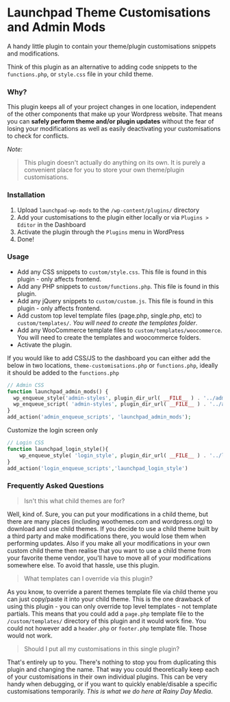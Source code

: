 # Launchpad Theme Customisations and Admin Mods

A handy little plugin to contain your theme/plugin customisations snippets and modifications.

Think of this plugin as an alternative to adding code snippets to the `functions.php`, or `style.css` file in your child theme. 

### Why? 

This plugin keeps all of your project changes in one location, independent of the other components that make up your Wordpress website. That means you can **safely perform theme and/or plugin updates** without the fear of losing your modifications as well as easily deactivating your customisations to check for conflicts.

*Note:* 
> This plugin doesn't actually do anything on its own. It is purely a convenient place for you to store your own theme/plugin customisations.

### Installation

1. Upload `launchpad-wp-mods` to the `/wp-content/plugins/` directory
2. Add your customisations to the plugin either locally or via `Plugins > Editor` in the Dashboard
3. Activate the plugin through the `Plugins` menu in WordPress
4. Done!

### Usage

* Add any CSS snippets to `custom/style.css`. This file is found in this plugin - only affects frontend.
* Add any PHP snippets to `custom/functions.php`. This file is found in this plugin.
* Add any jQuery snippets to `custom/custom.js`. This file is found in this plugin - only affects frontend.
* Add custom top level template files (page.php, single.php, etc) to `custom/templates/`. _You will need to create the templates folder_.
* Add any WooCommerce template files to `custom/templates/woocommerce`. You will need to create the templates and woocommerce folders.
* Activate the plugin.

If you would like to add CSS/JS to the dashboard you can either add the below in two locations, `theme-customisations.php` or `functions.php`, ideally it should be added to the `functions.php`

```php
// Admin CSS
function launchpad_admin_mods() {
  wp_enqueue_style('admin-styles', plugin_dir_url( __FILE__ ) . '../admin.css'); // enqueue CSS
  wp_enqueue_script( 'admin-styles', plugin_dir_url( __FILE__ ) . '../admin-custom.js' ); // enqueue JS
}
add_action('admin_enqueue_scripts', 'launchpad_admin_mods');
```

Customize the login screen only

```php
// Login CSS
function launchpad_login_style(){
    wp_enqueue_style( 'login_style', plugin_dir_url( __FILE__ ) . '../login.css' ); // enqueue CSS
}
add_action('login_enqueue_scripts','launchpad_login_style')
```

### Frequently Asked Questions

> Isn't this what child themes are for?

Well, kind of. Sure, you can put your modifications in a child theme, but there are many places (including woothemes.com and wordpress.org) to download and use child themes. If you decide to use a child theme built by a third party and make modifications there, you would lose them when performing updates. Also if you make all your modifications in your own custom child theme then realise that you want to use a child theme from your favorite theme vendor, you'll have to move all of your modifications somewhere else. To avoid that hassle, use this plugin.

> What templates can I override via this plugin?

As you know, to override a parent themes template file via child theme you can just copy/paste it into your child theme. This is the one drawback of using this plugin - you can only override top level templates - not template partials. This means that you could add a `page.php` template file to the `/custom/templates/` directory of this plugin and it would work fine. You could not however add a `header.php` or `footer.php` template file. Those would not work.

> Should I put all my customisations in this single plugin?

That's entirely up to you. There's nothing to stop you from duplicating this plugin and changing the name. That way you could theoretically keep each of your customisations in their own individual plugins. This can be very handy when debugging, or if you want to quickly enable/disable a specific customisations temporarily. _This is what we do here at Rainy Day Media_.
